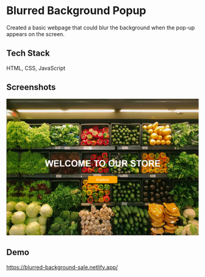 # Blurred Background Popup

Created a basic webpage that could blur the background when the pop-up appears on the screen.

## Tech Stack

 HTML, CSS, JavaScript

## Screenshots

![App Screenshot](https://github.com/vimalpksh/blurred-background-popup/blob/main/11.PNG?raw=true)

## Demo

https://blurred-background-sale.netlify.app/
